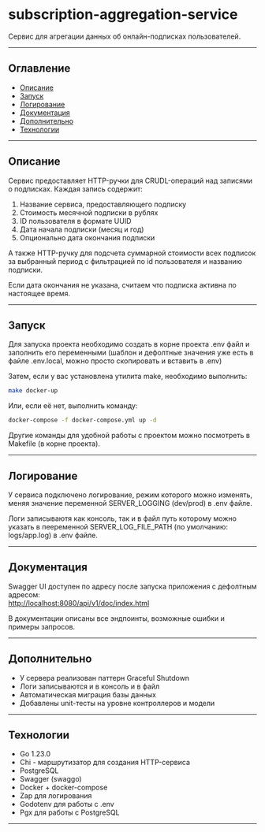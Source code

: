# subscription-aggregation-service

Сервис для агрегации данных об онлайн-подписках пользователей.

---

## Оглавление

- [Описание](#описание)
- [Запуск](#запуск)
- [Логирование](#логирование)
- [Документация](#документация)
- [Дополнительно](#дополнительно)
- [Технологии](#технологии)

---

## Описание

Сервис предоставляет HTTP-ручки для CRUDL-операций над записями о подписках. Каждая запись
содержит:
1. Название сервиса, предоставляющего подписку
2. Стоимость месячной подписки в рублях
3. ID пользователя в формате UUID
4. Дата начала подписки (месяц и год)
5. Опционально дата окончания подписки

А также HTTP-ручку для подсчета суммарной стоимости всех подписок за выбранный период с фильтрацией по id пользователя и названию подписки. 

Если дата окончания не указана, считаем что подписка активна по настоящее время.

---

## Запуск

Для запуска проекта необходимо создать в корне проекта .env файл и заполнить его переменными (шаблон и дефолтные значения уже есть в файле .env.local, можно просто скопировать и вставить в .env) 

Затем, если у вас установлена утилита make, необходимо выполнить:

```bash
make docker-up
```

Или, если её нет, выполнить команду:
```bash
docker-compose -f docker-compose.yml up -d
```

Другие команды для удобной работы с проектом можно посмотреть в Makefile (в корне проекта). 

---

## Логирование

У сервиса подключено логирование, режим которого можно изменять, меняя значение переменной SERVER_LOGGING (dev/prod) в .env файле.

Логи записываютя как консоль, так и в файл путь которому можно указать в пееременной SERVER_LOG_FILE_PATH (по умолчанию: logs/app.log) в .env файле.

---

## Документация
Swagger UI доступен по адресу после запуска приложения с дефолтным адресом:  
[http://localhost:8080/api/v1/doc/index.html](http://localhost:8080/api/v1/doc/index.html)  

В документации описаны все эндпоинты, возможные ошибки и примеры запросов.

---

## Дополнительно

- У сервера реализован паттерн Graceful Shutdown
- Логи записываются и в консоль и в файл
- Автоматическая миграция базы данных
- Добавлены unit-тесты на уровне контроллеров и модели

---

## Технологии

- Go 1.23.0
- Chi - маршрутизатор для создания HTTP-сервиса
- PostgreSQL
- Swagger (swaggo)
- Docker + docker-compose
- Zap для логирования
- Godotenv для работы с .env
- Pgx для работы с PostgreSQL

---
